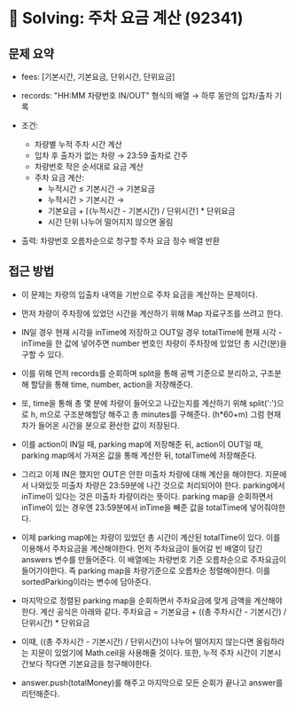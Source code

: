 # 📝 Solving: 주차 요금 계산 (92341)

## 문제 요약

- fees: [기본시간, 기본요금, 단위시간, 단위요금]

- records: "HH:MM 차량번호 IN/OUT" 형식의 배열 → 하루 동안의 입차/출차 기록

- 조건:

  - 차량별 누적 주차 시간 계산
  - 입차 후 출차가 없는 차량 → 23:59 출차로 간주
  - 차량번호 작은 순서대로 요금 계산
  - 주차 요금 계산:
    - 누적시간 ≤ 기본시간 → 기본요금
    - 누적시간 > 기본시간 →
    - 기본요금 + ⌈(누적시간 - 기본시간) / 단위시간⌉ \* 단위요금
    - 시간 단위 나누어 떨어지지 않으면 올림

- 출력: 차량번호 오름차순으로 청구할 주차 요금 정수 배열 반환

## 접근 방법

- 이 문제는 차량의 입출차 내역을 기반으로 주차 요금을 계산하는 문제이다.
- 먼저 차량이 주차장에 있었던 시간을 계산하기 위해 Map 자료구조를 쓰려고 한다.

- IN일 경우 현재 시각을 inTime에 저장하고 OUT일 경우 totalTime에 현재 시각 - inTime을 한 값에 넣어주면 number 번호인 차량이 주차장에 있었던 총 시간(분)을 구할 수 있다.

- 이를 위해 먼저 records를 순회하며 split을 통해 공백 기준으로 분리하고, 구조분해 할당을 통해 time, number, action을 저장해준다.

- 또, time을 통해 총 몇 분에 차량이 들어오고 나갔는지를 계산하기 위해 split(':')으로 h, m으로 구조분해할당 해주고 총 minutes를 구해준다. (h\*60+m) 그럼 현재 차가 들어온 시간을 분으로 환산한 값이 저장된다.

- 이를 action이 IN일 때, parking map에 저장해준 뒤, action이 OUT일 때, parking map에서 가져온 값을 통해 계산한 뒤, totalTime에 저장해준다.

- 그리고 이제 IN은 했지만 OUT은 안한 미출차 차량에 대해 계산을 해야한다. 지문에서 나와있듯 미출차 차량은 23:59분에 나간 것으로 처리되어야 한다. parking에서 inTime이 있다는 것은 미출차 차량이라는 뜻이다.
  parking map을 순회하면서 inTime이 있는 경우엔 23:59분에서 inTime을 빼준 값을 totalTime에 넣어줘야한다.

- 이제 parking map에는 차량이 있었던 총 시간이 계산된 totalTime이 있다. 이를 이용해서 주차요금을 계산해야한다.
  먼저 주차요금이 들어갈 빈 배열이 담긴 answers 변수를 만들어준다. 이 배열에는 차량번호 기준 오름차순으로 주차요금이 들어가야한다. 즉 parking map을 차량기준으로 오름차순 정렬해야한다. 이를 sortedParking이라는 변수에 담아준다.

- 마지막으로 정렬된 parking map을 순회하면서 주차요금에 맞게 금액을 계산해야한다. 계산 공식은 아래와 같다.
  주차요금 = 기본요금 + ((총 주차시간 - 기본시간) / 단위시간) \* 단위요금

- 이때, ((총 주차시간 - 기본시간) / 단위시간)이 나누어 떨어지지 않는다면 올림하라는 지문이 있었기에 Math.ceil을 사용해줄 것이다. 또한, 누적 주차 시간이 기본시간보다 작다면 기본요금을 청구해야한다.

- answer.push(totalMoney)를 해주고 마지막으로 모든 순회가 끝나고 answer를 리턴해준다.
